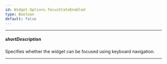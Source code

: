 ```yaml
---
id: Widget.Options.focusStateEnabled
type: Boolean
default: false
---
```

---
##### shortDescription
Specifies whether the widget can be focused using keyboard navigation.

---

